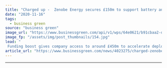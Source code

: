 ```yaml
---
title: "Charged up -  Zenobe Energy secures £150m to support battery and EV roll out"
date: "2020-11-16"
tags: 
  - business green
source: "business green"
image_url: "https://www.businessgreen.com/api/v1/wps/64e0621/b91cbaa2-de1c-40d2-9a86-60a6e1728b98/1/Zenobe-energy-185x114.jpg"
image_fp: "/assets/img/post_thumbnails/154.jpg"
lead: "
 Funding boost gives company access to around £450m to accelerate deployment of energy storage and EV infrastructure ..."
article_url: "https://www.businessgreen.com/news/4023275/charged-zenobe-energy-secures-gbp150m-support-battery-ev-roll"
---
```


---
